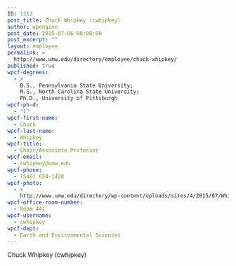 ```yaml
---
ID: 1312
post_title: Chuck Whipkey (cwhipkey)
author: wpengine
post_date: 2015-07-06 08:00:00
post_excerpt: ""
layout: employee
permalink: >
  http://www.umw.edu/directory/employee/chuck-whipkey/
published: true
wpcf-degrees:
  - >
    B.S., Pennsylvania State University;
    M.S., North Carolina State University;
    Ph.D., University of Pittsburgh
wpcf-ph-d:
  - "1"
wpcf-first-name:
  - Chuck
wpcf-last-name:
  - Whipkey
wpcf-title:
  - Chair/Associate Professor
wpcf-email:
  - cwhipkey@umw.edu
wpcf-phone:
  - (540) 654-1428
wpcf-photo:
  - >
    http://www.umw.edu/directory/wp-content/uploads/sites/4/2015/07/Whipkey-Charles01.jpg
wpcf-office-room-number:
  - Room 441
wpcf-username:
  - cwhipkey
wpcf-dept:
  - Earth and Environmental Sciences
---
```

Chuck Whipkey (cwhipkey)